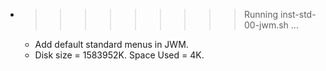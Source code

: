 * >>>>>>>>> Running inst-std-00-jwm.sh ...
  * Add default standard menus in JWM.
  * Disk size = 1583952K. Space Used = 4K.
